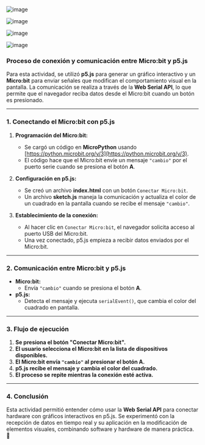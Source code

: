 ![image](https://github.com/user-attachments/assets/8413b15d-4560-4179-95b9-c4fc9251361c)

![image](https://github.com/user-attachments/assets/b16e5f8c-f668-4924-a0e6-6fb1ff00da76)

![image](https://github.com/user-attachments/assets/4aa8c123-cbf2-4150-9c36-f375e2596117)

![image](https://github.com/user-attachments/assets/fbb45b04-54fb-494c-8242-9c8e1892f3e3)

### **Proceso de conexión y comunicación entre Micro:bit y p5.js**  

Para esta actividad, se utilizó **p5.js** para generar un gráfico interactivo y un **Micro:bit** para enviar señales que modifican el comportamiento visual en la pantalla. La comunicación se realiza a través de la **Web Serial API**, lo que permite que el navegador reciba datos desde el Micro:bit cuando un botón es presionado.  

---

### **1. Conectando el Micro:bit con p5.js**  
1. **Programación del Micro:bit:**  
   - Se cargó un código en **MicroPython** usando [https://python.microbit.org/v/3](https://python.microbit.org/v/3).  
   - El código hace que el Micro:bit envíe un mensaje `"cambio"` por el puerto serie cuando se presiona el botón **A**.  

2. **Configuración en p5.js:**  
   - Se creó un archivo **index.html** con un botón `Conectar Micro:bit`.  
   - Un archivo **sketch.js** maneja la comunicación y actualiza el color de un cuadrado en la pantalla cuando se recibe el mensaje `"cambio"`.  

3. **Establecimiento de la conexión:**  
   - Al hacer clic en `Conectar Micro:bit`, el navegador solicita acceso al puerto USB del Micro:bit.  
   - Una vez conectado, p5.js empieza a recibir datos enviados por el Micro:bit.  

---

### **2. Comunicación entre Micro:bit y p5.js**  
- **Micro:bit:**  
  - Envía `"cambio"` cuando se presiona el botón **A**.  
- **p5.js:**  
  - Detecta el mensaje y ejecuta `serialEvent()`, que cambia el color del cuadrado en pantalla.  

---

### **3. Flujo de ejecución**  
1. **Se presiona el botón "Conectar Micro:bit".**  
2. **El usuario selecciona el Micro:bit en la lista de dispositivos disponibles.**  
3. **El Micro:bit envía `"cambio"` al presionar el botón A.**  
4. **p5.js recibe el mensaje y cambia el color del cuadrado.**  
5. **El proceso se repite mientras la conexión esté activa.**  

---

### **4. Conclusión**  
Esta actividad permitió entender cómo usar la **Web Serial API** para conectar hardware con gráficos interactivos en p5.js. Se experimentó con la recepción de datos en tiempo real y su aplicación en la modificación de elementos visuales, combinando software y hardware de manera práctica. 🚀

